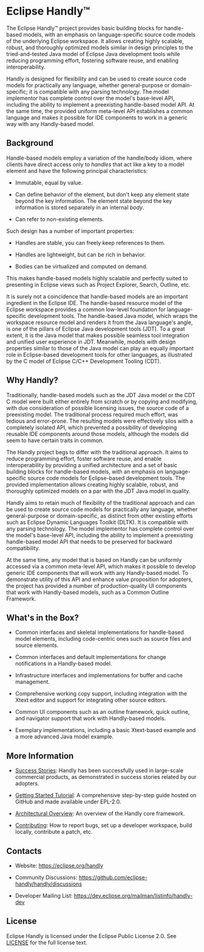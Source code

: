 Eclipse Handly™
==============

The Eclipse Handly™ project provides basic building blocks for handle-based
models, with an emphasis on language-specific source code models of the
underlying Eclipse workspace. It allows creating highly scalable, robust,
and thoroughly optimized models similar in design principles to the
tried-and-tested Java model of Eclipse Java development tools while reducing
programming effort, fostering software reuse, and enabling interoperability.

Handly is designed for flexibility and can be used to create source code models
for practically any language, whether general-purpose or domain-specific; it is
compatible with any parsing technology. The model implementor has complete
control over the model's base-level API, including the ability to implement a
preexisting handle-based model API. At the same time, the provided uniform
meta-level API establishes a common language and makes it possible for IDE
components to work in a generic way with any Handly-based model.

Background
----------

Handle-based models employ a variation of the handle/body idiom, where clients
have direct access only to *handles* that act like a key to a model element and
have the following principal characteristics:

- Immutable, equal by value.

- Can define behavior of the element, but don't keep any element state beyond
the key information. The element state beyond the key information is stored
separately in an internal *body*.

- Can refer to non-existing elements.

Such design has a number of important properties:

- Handles are stable, you can freely keep references to them.

- Handles are lightweight, but can be rich in behavior.

- Bodies can be virtualized and computed on demand.

This makes handle-based models highly scalable and perfectly suited to
presenting in Eclipse views such as Project Explorer, Search, Outline, etc.

It is surely not a coincidence that handle-based models are an important
ingredient in the Eclipse IDE. The handle-based resource model of the Eclipse
workspace provides a common low-level foundation for language-specific
development tools. The handle-based Java model, which wraps the workspace
resource model and renders it from the Java language's angle, is one of the
pillars of Eclipse Java development tools (JDT). To a great extent, it is the
Java model that makes possible seamless tool integration and unified user
experience in JDT. Meanwhile, models with design properties similar to those of
the Java model can play an equally important role in Eclipse-based development
tools for other languages, as illustrated by the C model of Eclipse C/C++
Development Tooling (CDT).

Why Handly?
-----------

Traditionally, handle-based models such as the JDT Java model or the CDT C
model were built either entirely from scratch or by copying and modifying,
with due consideration of possible licensing issues, the source code of a
preexisting model. The traditional process required much effort, was tedious
and error-prone. The resulting models were effectively silos with a completely
isolated API, which prevented a possibility of developing reusable IDE
components around those models, although the models did seem to have certain
traits in common.

The Handly project begs to differ with the traditional approach. It aims to
reduce programming effort, foster software reuse, and enable interoperability
by providing a unified architecture and a set of basic building blocks for
handle-based models, with an emphasis on language-specific source code models
for Eclipse-based development tools. The provided implementation allows
creating highly scalable, robust, and thoroughly optimized models on a par with
the JDT Java model in quality.

Handly aims to retain much of flexibility of the traditional approach and can
be used to create source code models for practically any language, whether
general-purpose or domain-specific, as distinct from other existing efforts
such as Eclipse Dynamic Languages Toolkit (DLTK). It is compatible with any
parsing technology. The model implementor has complete control over the model's
base-level API, including the ability to implement a preexisting handle-based
model API that needs to be preserved for backward compatibility.

At the same time, any model that is based on Handly can be uniformly accessed
via a common meta-level API, which makes it possible to develop generic IDE
components that will work with any Handly-based model. To demonstrate utility
of this API and enhance value proposition for adopters, the project has
provided a number of production-quality UI components that work with
Handly-based models, such as a Common Outline Framework.

What's in the Box?
------------------

- Common interfaces and skeletal implementations for handle-based model
elements, including code-centric ones such as source files and source elements.

- Common interfaces and default implementations for change notifications in a
Handly-based model.

- Infrastructure interfaces and implementations for buffer and cache
management.

- Comprehensive working copy support, including integration with the Xtext
editor and support for integrating other source editors.

- Common UI components such as an outline framework, quick outline, and
navigator support that work with Handly-based models.

- Exemplary implementations, including a basic Xtext-based example and a more
advanced Java model example.

More Information
----------------

- [Success Stories](https://wiki.eclipse.org/Handly/Adopters): Handly has been
successfully used in large-scale commercial products, as demonstrated in
success stories related by our adopters.

- [Getting Started Tutorial](https://github.com/pisv/gethandly/wiki):
 A comprehensive step-by-step guide hosted on GitHub and made available under
EPL-2.0.

- [Architectural Overview](https://www.eclipse.org/downloads/download.php?file=/handly/docs/handly-overview.pdf&r=1):
 An overview of the Handly core framework.

- [Contributing](CONTRIBUTING.md): How to report bugs, set up a developer
workspace, build locally, contribute a patch, etc.

Contacts
--------

- Website: <https://eclipse.org/handly>

- Community Discussions: <https://github.com/eclipse-handly/handly/discussions>

- Developer Mailing List: <https://dev.eclipse.org/mailman/listinfo/handly-dev>

License
-------

Eclipse Handly is licensed under the Eclipse Public License 2.0.
See [LICENSE](LICENSE.txt) for the full license text.
